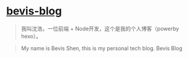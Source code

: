 # [bevis-blog](https://utopia1991.github.io/)

>我叫沈浩，一位前端 + Node开发，这个是我的个人博客（powerby hexo）。

>My name is Bevis Shen, this is my personal tech blog. Bevis Blog
